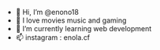 - 👋 Hi, I’m @enono18
- 👀 I love movies music and gaming
- 🌱 I’m currently learning web development
- 📫 instagram : enola.cf

<!---
enono18/enono18 is a ✨ special ✨ repository because its `README.md` (this file) appears on your GitHub profile.
You can click the Preview link to take a look at your changes.
--->
